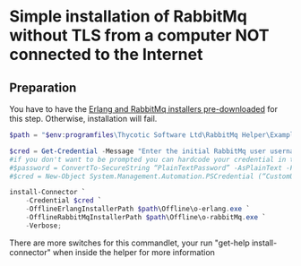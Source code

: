 # Simple installation of RabbitMq without TLS from a computer NOT connected to the Internet

## Preparation

You have to have the [Erlang and RabbitMq installers pre-downloaded](prepare-offline.md) for this step. Otherwise, installation will fail.

```powershell
$path = "$env:programfiles\Thycotic Software Ltd\RabbitMq Helper\Examples";

$cred = Get-Credential -Message "Enter the initial RabbitMq user username and password";
#if you don't want to be prompted you can hardcode your credential in the script
#$password = ConvertTo-SecureString “PlainTextPassword” -AsPlainText -Force
#$cred = New-Object System.Management.Automation.PSCredential (“CustomUserName”, $password)

install-Connector `
    -Credential $cred `
    -OfflineErlangInstallerPath $path\Offline\o-erlang.exe `
    -OfflineRabbitMqInstallerPath $path\Offline\o-rabbitMq.exe `
    -Verbose;
```

There are more switches for this commandlet, your run "get-help install-connector" when inside the helper for more information